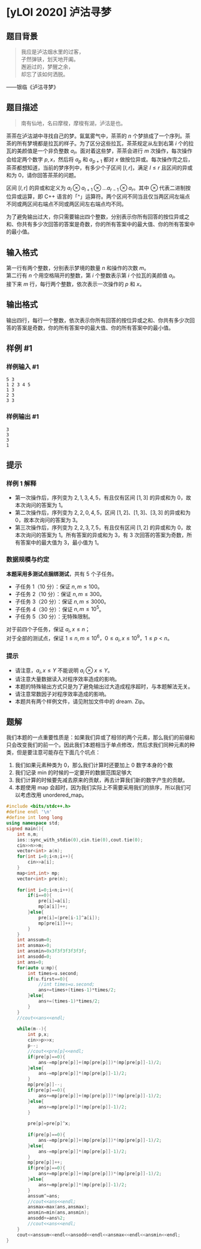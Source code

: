 # [yLOI 2020] 泸沽寻梦

## 题目背景

> 我应是泸沽烟水里的过客，  
> 孑然弹铗，划天地开阖。  
> 邂逅过的，梦醒之余，  
> 却忘了该如何洒脱。 

——银临《泸沽寻梦》

## 题目描述

> 南有仙地，名曰摩梭，摩梭有湖，泸沽是也。

茶茶在泸沽湖中寻找自己的梦。氤氲雾气中，茶茶的 $n$ 个梦排成了一个序列。茶茶的所有梦境都是拉瓦的样子。为了区分这些拉瓦，茶茶规定从左到右第 $i$ 个的拉瓦的美颜值是一个非负整数 $a_i$。面对着这些梦，茶茶会进行 $m$ 次操作，每次操作会给定两个数字 $p,x$，然后将 $a_p$ 和 $a_{p+1}$ 都对 $x$ 做按位异或。每次操作完之后，茶茶都想知道，当前的梦序列中，有多少个子区间 $[l,r]$，满足 $l \le r$ 且区间的异或和为 $0$，请你回答茶茶的问题。

区间 $[l,r]$ 的异或和定义为 $a_l \otimes a_{l + 1} \otimes \dots a_{r - 1} \otimes a_r$。其中 $\otimes$ 代表二进制按位异或运算，即 C++ 语言的「^」运算符。两个区间不同当且仅当两区间左端点不同或两区间右端点不同或两区间左右端点均不同。

为了避免输出过大，你只需要输出四个整数，分别表示你所有回答的按位异或之和、你共有多少次回答的答案是奇数，你的所有答案中的最大值、你的所有答案中的最小值。

## 输入格式

第一行有两个整数，分别表示梦境的数量 $n$ 和操作的次数 $m$。  
第二行有 $n$ 个用空格隔开的整数，第 $i$ 个整数表示第 $i$ 个拉瓦的美颜值 $a_i$。  
接下来 $m$ 行，每行两个整数，依次表示一次操作的 $p$ 和 $x$。

## 输出格式

输出四行，每行一个整数，依次表示你所有回答的按位异或之和、你共有多少次回答的答案是奇数，你的所有答案中的最大值、你的所有答案中的最小值。

## 样例 #1

### 样例输入 #1

```
5 3
1 2 3 4 5
1 3
2 3
3 3
```

### 样例输出 #1

```
3
3
3
1
```

## 提示

### 样例 1 解释

- 第一次操作后，序列变为 ${2,1,3,4,5}$，有且仅有区间 $[1,3]$ 的异或和为 $0$，故本次询问的答案为 $1$。
- 第二次操作后，序列变为 ${2,2,0,4,5}$，区间 $[1,2]$、$[1,3]$、$[3,3]$ 的异或和为 $0$，故本次询问的答案为 $3$。
- 第三次操作后，序列变为 ${2,2,3,7,5}$，有且仅有区间 $[1,2]$ 的异或和为 $0$，故本次询问的答案为 $1$。所有答案的异或和为 $3$，有 $3$ 次回答的答案为奇数，所有答案中的最大值为 $3$，最小值为 $1$。

### 数据规模与约定

**本题采用多测试点捆绑测试**，共有 5 个子任务。

- 子任务 $1$（$10$ 分）：保证 $n,m \le 100$。
- 子任务 $2$（$10$ 分）：保证 $n,m \le 300$。
- 子任务 $3$（$20$ 分）：保证 $n,m \le 3000$。
- 子任务 $4$（$30$ 分）：保证 $n,m \le 10^5$。
- 子任务 $5$（$30$ 分）：无特殊限制。

对于前四个子任务，保证 $a_i,x \le n$；  
对于全部的测试点，保证 $1 \le n,m \le 10^6$，$0 \le a_i,x \le 10^9$，$1 \le p<n$。

### 提示

- 请注意，$a_i,x \leq Y$ 不能说明 $a_i \otimes x \leq Y$。
-  请注意大量数据读入对程序效率造成的影响。
- 本题的特殊输出方式只是为了避免输出过大造成程序超时，与本题解法无关。
- 请注意常数因子对程序效率造成的影响。
- 本题共有两个样例文件，请见附加文件中的 dream. Zip。

## 题解
我们本题的一点重要性质是：如果我们异或了相邻的两个元素，那么我们的前缀和只会改变我们的前一个。因此我们本题相当于单点修改，然后求我们同种元素的种类，但是要注意可能存在下面几个坑点：
1. 我们如果元素种类为 0，那么我们计算时还要加上 0 数字本身的个数
2. 我们记录 min 的时候的一定要开的数据范围足够大
3. 我们计算的时候要先减去原来的贡献，再去计算我们新的数字产生的贡献。
4. 本题使用 map 会超时，因为我们实际上不需要采用我们的排序，所以我们可以考虑改用 unordered_map。
```cpp
#include <bits/stdc++.h>
#define endl '\n'
#define int long long
using namespace std;
signed main(){
	int n,m;
	ios::sync_with_stdio(0),cin.tie(0),cout.tie(0);
	cin>>n>>m;
	vector<int> a(n);
	for(int i=0;i<n;i++){
		cin>>a[i];
	}
	map<int,int> mp;
	vector<int> pre(n);
	
	for(int i=0;i<n;i++){
		if(i==0){
			pre[i]=a[i];
			mp[a[i]]++;
		}else{
			pre[i]=(pre[i-1]^a[i]);
			mp[pre[i]]++;
		}
	}
	int anssum=0;
	int ansmax=0;
	int ansmin=0x3f3f3f3f3f3f;
	int ansodd=0;
	int ans=0;
	for(auto u:mp){
		int times=u.second;
		if(u.first==0){
			//int times=u.second;
			ans+=times+(times-1)*times/2;
		}else{
			ans+=(times-1)*times/2;
		}
	}
	//cout<<ans<<endl;
	
	while(m--){
		int p,x;
		cin>>p>>x;
		p--;
		//cout<<pre[p]<<endl;
		if(pre[p]==0){
			ans-=mp[pre[p]]+(mp[pre[p]])*(mp[pre[p]]-1)/2;
		}else{
			ans-=mp[pre[p]]*(mp[pre[p]]-1)/2;
		}
		mp[pre[p]]--;
		if(pre[p]==0){
			ans+=mp[pre[p]]+(mp[pre[p]])*(mp[pre[p]]-1)/2;
		}else{
			ans+=mp[pre[p]]*(mp[pre[p]]-1)/2;
		}
		
		pre[p]=pre[p]^x;
		
		if(pre[p]==0){
			ans-=mp[pre[p]]+(mp[pre[p]])*(mp[pre[p]]-1)/2;
		}else{
			ans-=mp[pre[p]]*(mp[pre[p]]-1)/2;
		}
		mp[pre[p]]++;
		if(pre[p]==0){
			ans+=mp[pre[p]]+(mp[pre[p]])*(mp[pre[p]]-1)/2;
		}else{
			ans+=mp[pre[p]]*(mp[pre[p]]-1)/2;
		}
		anssum^=ans;
		//cout<<ans<<endl;
		ansmax=max(ans,ansmax);
		ansmin=min(ans,ansmin);
		ansodd+=ans%2;
		//cout<<ans<<endl;
	}
	cout<<anssum<<endl<<ansodd<<endl<<ansmax<<endl<<ansmin<<endl;
}
```